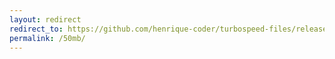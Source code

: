 ```yaml
---
layout: redirect
redirect_to: https://github.com/henrique-coder/turbospeed-files/releases/download/turbospeed-files/turbospeed-file-50mb.bin
permalink: /50mb/
---
```

